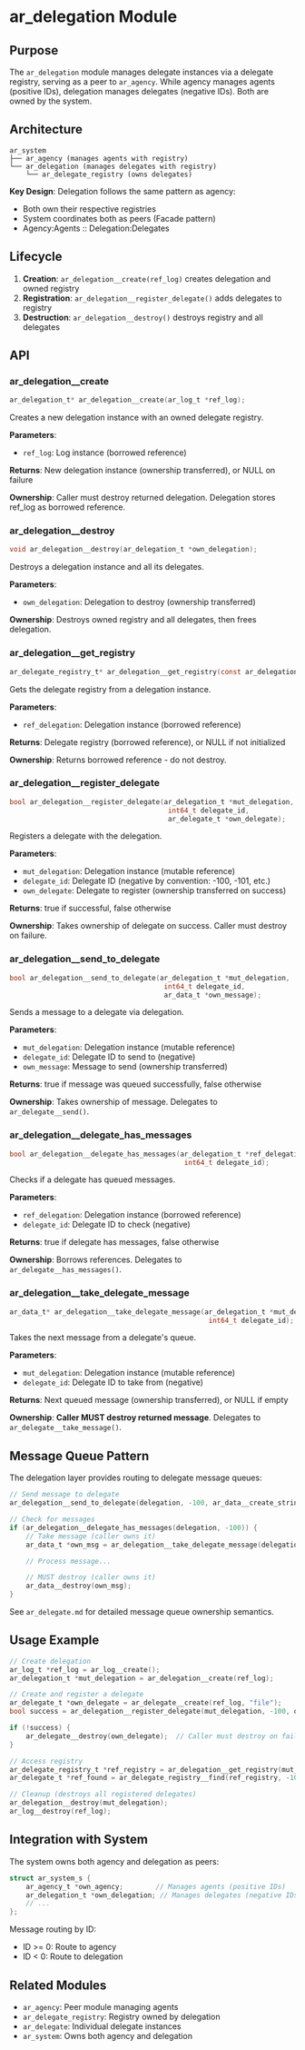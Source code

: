# ar_delegation Module

## Purpose

The `ar_delegation` module manages delegate instances via a delegate registry, serving as a peer to `ar_agency`. While agency manages agents (positive IDs), delegation manages delegates (negative IDs). Both are owned by the system.

## Architecture

```
ar_system
├── ar_agency (manages agents with registry)
└── ar_delegation (manages delegates with registry)
    └── ar_delegate_registry (owns delegates)
```

**Key Design**: Delegation follows the same pattern as agency:
- Both own their respective registries
- System coordinates both as peers (Facade pattern)
- Agency:Agents :: Delegation:Delegates

## Lifecycle

1. **Creation**: `ar_delegation__create(ref_log)` creates delegation and owned registry
2. **Registration**: `ar_delegation__register_delegate()` adds delegates to registry
3. **Destruction**: `ar_delegation__destroy()` destroys registry and all delegates

## API

### ar_delegation__create

```c
ar_delegation_t* ar_delegation__create(ar_log_t *ref_log);
```

Creates a new delegation instance with an owned delegate registry.

**Parameters**:
- `ref_log`: Log instance (borrowed reference)

**Returns**: New delegation instance (ownership transferred), or NULL on failure

**Ownership**: Caller must destroy returned delegation. Delegation stores ref_log as borrowed reference.

### ar_delegation__destroy

```c
void ar_delegation__destroy(ar_delegation_t *own_delegation);
```

Destroys a delegation instance and all its delegates.

**Parameters**:
- `own_delegation`: Delegation to destroy (ownership transferred)

**Ownership**: Destroys owned registry and all delegates, then frees delegation.

### ar_delegation__get_registry

```c
ar_delegate_registry_t* ar_delegation__get_registry(const ar_delegation_t *ref_delegation);
```

Gets the delegate registry from a delegation instance.

**Parameters**:
- `ref_delegation`: Delegation instance (borrowed reference)

**Returns**: Delegate registry (borrowed reference), or NULL if not initialized

**Ownership**: Returns borrowed reference - do not destroy.

### ar_delegation__register_delegate

```c
bool ar_delegation__register_delegate(ar_delegation_t *mut_delegation,
                                       int64_t delegate_id,
                                       ar_delegate_t *own_delegate);
```

Registers a delegate with the delegation.

**Parameters**:
- `mut_delegation`: Delegation instance (mutable reference)
- `delegate_id`: Delegate ID (negative by convention: -100, -101, etc.)
- `own_delegate`: Delegate to register (ownership transferred on success)

**Returns**: true if successful, false otherwise

**Ownership**: Takes ownership of delegate on success. Caller must destroy on failure.

### ar_delegation__send_to_delegate

```c
bool ar_delegation__send_to_delegate(ar_delegation_t *mut_delegation,
                                      int64_t delegate_id,
                                      ar_data_t *own_message);
```

Sends a message to a delegate via delegation.

**Parameters**:
- `mut_delegation`: Delegation instance (mutable reference)
- `delegate_id`: Delegate ID to send to (negative)
- `own_message`: Message to send (ownership transferred)

**Returns**: true if message was queued successfully, false otherwise

**Ownership**: Takes ownership of message. Delegates to `ar_delegate__send()`.

### ar_delegation__delegate_has_messages

```c
bool ar_delegation__delegate_has_messages(ar_delegation_t *ref_delegation,
                                           int64_t delegate_id);
```

Checks if a delegate has queued messages.

**Parameters**:
- `ref_delegation`: Delegation instance (borrowed reference)
- `delegate_id`: Delegate ID to check (negative)

**Returns**: true if delegate has messages, false otherwise

**Ownership**: Borrows references. Delegates to `ar_delegate__has_messages()`.

### ar_delegation__take_delegate_message

```c
ar_data_t* ar_delegation__take_delegate_message(ar_delegation_t *mut_delegation,
                                                 int64_t delegate_id);
```

Takes the next message from a delegate's queue.

**Parameters**:
- `mut_delegation`: Delegation instance (mutable reference)
- `delegate_id`: Delegate ID to take from (negative)

**Returns**: Next queued message (ownership transferred), or NULL if empty

**Ownership**: **Caller MUST destroy returned message**. Delegates to `ar_delegate__take_message()`.

## Message Queue Pattern

The delegation layer provides routing to delegate message queues:

```c
// Send message to delegate
ar_delegation__send_to_delegate(delegation, -100, ar_data__create_string("hello"));

// Check for messages
if (ar_delegation__delegate_has_messages(delegation, -100)) {
    // Take message (caller owns it)
    ar_data_t *own_msg = ar_delegation__take_delegate_message(delegation, -100);

    // Process message...

    // MUST destroy (caller owns it)
    ar_data__destroy(own_msg);
}
```

See `ar_delegate.md` for detailed message queue ownership semantics.

## Usage Example

```c
// Create delegation
ar_log_t *ref_log = ar_log__create();
ar_delegation_t *mut_delegation = ar_delegation__create(ref_log);

// Create and register a delegate
ar_delegate_t *own_delegate = ar_delegate__create(ref_log, "file");
bool success = ar_delegation__register_delegate(mut_delegation, -100, own_delegate);

if (!success) {
    ar_delegate__destroy(own_delegate);  // Caller must destroy on failure
}

// Access registry
ar_delegate_registry_t *ref_registry = ar_delegation__get_registry(mut_delegation);
ar_delegate_t *ref_found = ar_delegate_registry__find(ref_registry, -100);

// Cleanup (destroys all registered delegates)
ar_delegation__destroy(mut_delegation);
ar_log__destroy(ref_log);
```

## Integration with System

The system owns both agency and delegation as peers:

```c
struct ar_system_s {
    ar_agency_t *own_agency;        // Manages agents (positive IDs)
    ar_delegation_t *own_delegation; // Manages delegates (negative IDs)
    // ...
};
```

Message routing by ID:
- ID >= 0: Route to agency
- ID < 0: Route to delegation

## Related Modules

- `ar_agency`: Peer module managing agents
- `ar_delegate_registry`: Registry owned by delegation
- `ar_delegate`: Individual delegate instances
- `ar_system`: Owns both agency and delegation
